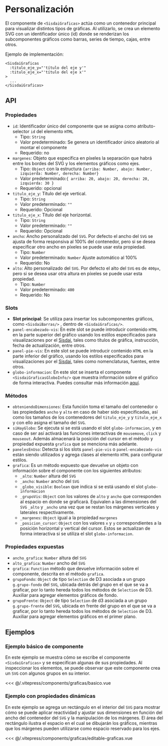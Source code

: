 <script setup>
  import Basico from "../../.vitepress/components/graficas/basico.vue";
  import Editable from "../../.vitepress/components/graficas/editable-graficas.vue";

</script>

# Personalización

El componente de `<SisdaiGraficas>` actúa como un contenedor principal para visualizar distintos tipos de gráficas. Al utilizarlo, se crea un elemento SVG con un identificador único (id) donde se renderizan los subcomponentes gráficos como barras, series de tiempo, cajas, entre otros.

Ejemplo de implementación:

```vue
<SisdaiGraficas
  :titulo_eje_y="'título del eje y'"
  :titulo_eje_x="'título del eje x'"
>
  ...
</SisdaiGraficas>
```

## API

### Propiedades

- `id`: Identificador único del componente que se asigna como atributo-selector `id` del elemento `HTML`
  - Tipo: `String`
  - Valor predeterminado: Se genera un identificador único aleatorio al montar el componente
  - Requerido: no
- `margenes`: Objeto que especifica en píxeles la separación que habrá entre los bordes del SVG y los elementos gráficos como ejes.
  - Tipo: `Object` con la estructura `{arriba: Number, abajo: Number, izquierda: Number, derecha: Number}`
  - Valor predeterminado:`{ arriba: 20, abajo: 20, derecha: 20, izquierda: 30 }`
  - Requerido: opcional
- `titulo_eje_y`: Título del eje vertical.
  - Tipo: `String`
  - Valor predeterminado: `""`
  - Requerido: Opcional
- `titulo_eje_x`: Título del eje horizontal.
  - Tipo: `String`
  - Valor predeterminado: `""`
  - Requerido: Opcional
- `ancho`: Ancho personalizado del `SVG`. Por defecto el ancho del `SVG` se ajusta de forma responsiva al 100% del contenedor, pero si se desea especificar otro ancho en píxeles se puede usar esta propiedad.
  - Tipo: `Number`
  - Valor predeterminado: `Number` Ajuste automático al 100%
  - Requerido: No
- `alto`: Alto personalizado del `SVG`. Por defecto el alto del `SVG` es de `400px`, pero si se desea usar otra altura en píxeles se puede usar esta propiedad.
  - Tipo: `Number`
  - Valor predeterminado: `400`
  - Requerido: No

### Slots

- **Slot principal**: Se utiliza para insertar los subcomponentes gráficos, como `<SisdaiBarras/>` , dentro de `<SisdaiGraficas/>`.
- `panel-encabezado-vis`: En este slot se puede introducir contenido `HTML` en la parte superior del gráfico usando los estilos especificados para visualizaciones por el [Sisdai](https://sisdai.conahcyt.mx/), tales como títulos de gráfica, instrucción, fecha de actualización, entre otros.
- `panel-pie-vis`: En este slot se puede introducir contenido `HTML` en la parte inferior del gráfico, usando los estilos especificados para visualizaciones por el [Sisdai](https://sisdai.conahcyt.mx/), tales como nomenclaturas, fuentes, entre otros.
- `globo-informacion`: En este slot se inserta el componente `<SisdaiGraficasGloboInfo/>` que muestra información sobre el gráfico de forma interactiva. Puedes consultar más información <a href="/documentacion/globo-informacion" >aquí</a>.

### Métodos

- `obteniendoDimensiones`: Esta función toma el tamaño del contenedor o las propiedades `ancho` y `alto` en caso de haber sido especificadas, así como los tamaños de los contenedores del `titulo_eje_y` y `titulo_eje_x` y con ello asigna el tamaño del `SVG`.
- `siHayGlobo`: Se ejecuta si se está usando el slot `globo-informacion`, y en caso de ser así activará las funciones interactivas de `mousemove`, `click` y `mouseout`. Además almacenará la posición del cursor en el método y propiedad expuesta `grafica` que se menciona más adelante.
- `panelesEnUso`: Detecta si los slots `panel-pie-vis` o `panel-encabezado-vis` están siendo utilizados y agrega clases al elemento `HTML` para configurar estilos.
- `grafica`: Es un método expuesto que devuelve un objeto con información sobre el componente con los siguientes atributos:
  - `_alto`: `Number` altura del `SVG`
  - `_ancho`: `Number` ancho del `SVG`
  - `_globo_visible`: `Boolean` que indica si se está usando el slot `globo-informacion`
  - `_grupoVis`: `Object` con los valores de `alto` y `ancho` que corresponden al espacio en donde se graficará. Equivalen a las dimensiones del `SVG` `_alto` y `_ancho` una vez que se restan los márgenes verticales y laterales respectivamente.
  - `_margenes`: `Object` igual a la propiedad `margenes`
  - `_posicion_cursor`: `Object` con los valores `x` y `y` correspondientes a la posición horizontal y vertical del cursor. Estos se actualizan de forma interactiva si se utiliza el slot `globo-informacion`.

### Propiedades expuestas

- `ancho_grafica`: `Number` altura del `SVG`
- `alto_grafica`: `Number` ancho del `SVG`
- `grafica`: `Function` método que devuelve información sobre el componente, descrita en el método `grafica`.
- `grupoFondo`: `Object` de tipo `Selection` de D3 asociada a un grupo `g.grupo-fondo` del `SVG`, ubicada detrás del grupo en el que se va a graficar, por lo tanto hereda todos los métodos de `Selection` de D3. Auxiliar para agregar elementos gráficos de fondo.
- `grupoFrente`: `Object` de tipo `Selection` de d3 asociada a un grupo `g.grupo-frente` del `SVG`, ubicada en frente del grupo en el que se va a graficar, por lo tanto hereda todos los métodos de `Selection` de D3. Auxiliar para agregar elementos gráficos en el primer plano.

## Ejemplos

### Ejemplo básico de componente

En este ejemplo se muestra cómo se escribe el componente `<SisdaiGraficas>` y se especifican algunas de sus propiedades. Al inspeccionar los elementos, se puede observar que este componente crea un `SVG` con algunos grupos en su interior.

<Basico/>
<<< @/.vitepress/components/graficas/basico.vue

### Ejemplo con propiedades dinámicas

En este ejemplo se agrega un rectángulo en el interior del `SVG` para mostrar cómo se puede aplicar reactividad y ajustar sus dimensiones en función del ancho del contenedor del `SVG` y la manipulación de los márgenes. El área del rectángulo ilustra el espacio en el cual se dibujarán los gráficos, mientras que los márgenes pueden utilizarse como espacio reservado para los ejes.

<Editable/>
<<< @/.vitepress/components/graficas/editable-graficas.vue
